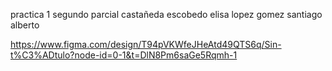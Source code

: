 practica 1 segundo parcial
castañeda escobedo elisa
lopez gomez santiago alberto


https://www.figma.com/design/T94pVKWfeJHeAtd49QTS6q/Sin-t%C3%ADtulo?node-id=0-1&t=DlN8Pm6saGe5Rqmh-1
